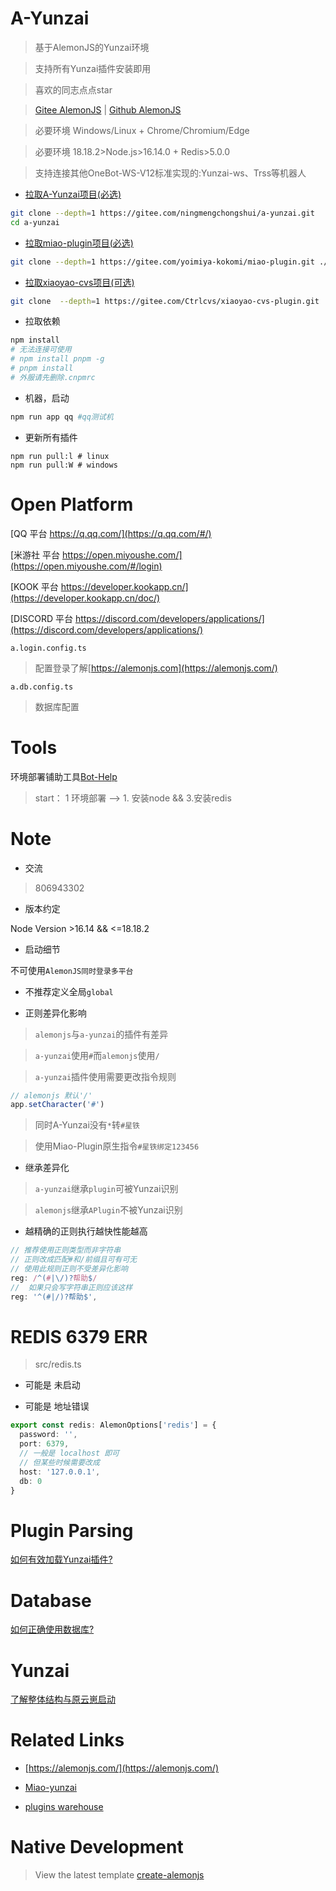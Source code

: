 # A-Yunzai

> 基于AlemonJS的Yunzai环境

> 支持所有Yunzai插件安装即用

> 喜欢的同志点点star

> [Gitee AlemonJS](https://gitee.com/ningmengchongshui/alemon) | [Github AlemonJS](https://github.com/ningmengchongshui/alemon)

> 必要环境 Windows/Linux + Chrome/Chromium/Edge

> 必要环境 18.18.2>Node.js>16.14.0 + Redis>5.0.0

> 支持连接其他OneBot-WS-V12标准实现的:Yunzai-ws、Trss等机器人

- [拉取A-Yunzai项目(必选)](https://alemonjs.com/)

```sh
git clone --depth=1 https://gitee.com/ningmengchongshui/a-yunzai.git
cd a-yunzai
```

- [拉取miao-plugin项目(必选)](https://gitee.com/yoimiya-kokomi/miao-plugin)

```sh
git clone --depth=1 https://gitee.com/yoimiya-kokomi/miao-plugin.git ./plugins/miao-plugin
```

- [拉取xiaoyao-cvs项目(可选)](https://gitee.com/Ctrlcvs/xiaoyao-cvs-plugin)

```sh
git clone  --depth=1 https://gitee.com/Ctrlcvs/xiaoyao-cvs-plugin.git ./plugins/xiaoyao-cvs-plugin
```

- 拉取依赖

```sh
npm install
# 无法连接可使用
# npm install pnpm -g
# pnpm install
# 外服请先删除.cnpmrc
```

- 机器，启动

```sh
npm run app qq #qq测试机
```

- 更新所有插件

```
npm run pull:l # linux
npm run pull:W # windows
```

# Open Platform

[QQ 平台 https://q.qq.com/](https://q.qq.com/#/)

[米游社 平台 https://open.miyoushe.com/](https://open.miyoushe.com/#/login)

[KOOK 平台 https://developer.kookapp.cn/](https://developer.kookapp.cn/doc/)

[DISCORD 平台 https://discord.com/developers/applications/](https://discord.com/developers/applications/)

`a.login.config.ts`

> 配置登录了解[https://alemonjs.com](https://alemonjs.com/)

`a.db.config.ts`

> 数据库配置

# Tools

环境部署铺助工具[Bot-Help](https://gitee.com/ningmengchongshui/bot-help)

> start： 1 环境部署 --> 1. 安装node && 3.安装redis

# Note

- 交流

> 806943302

- 版本约定

Node Version >16.14 && <=18.18.2

- 启动细节

不可使用`AlemonJS同时登录多平台`

- 不推荐定义全局`global`

- 正则差异化影响

> `alemonjs`与`a-yunzai`的插件有差异

> `a-yunzai`使用`#`而`alemonjs`使用`/`

> `a-yunzai`插件使用需要更改指令规则

```js
// alemonjs 默认'/'
app.setCharacter('#')
```

> 同时A-Yunzai没有`*`转`#星铁`

> 使用Miao-Plugin原生指令`#星铁绑定123456`

- 继承差异化

> `a-yunzai`继承`plugin`可被Yunzai识别

> `alemonjs`继承`APlugin`不被Yunzai识别

- 越精确的正则执行越快性能越高

```js
// 推荐使用正则类型而非字符串
// 正则改成匹配#和/前缀且可有可无
// 使用此规则正则不受差异化影响
reg: /^(#|\/)?帮助$/
//  如果只会写字符串正则应该这样
reg: '^(#|/)?帮助$',
```

# REDIS 6379 ERR

> src/redis.ts

- 可能是 未启动

- 可能是 地址错误

```ts
export const redis: AlemonOptions['redis'] = {
  password: '',
  port: 6379,
  // 一般是 localhost 即可
  // 但某些时候需要改成
  host: '127.0.0.1',
  db: 0
}
```

# Plugin Parsing

[如何有效加载Yunzai插件?](./md/PPLUIN.md)

# Database

[如何正确使用数据库?](./md/DATABASE.md)

# Yunzai

[了解整体结构与原云崽启动](./md/YUNZAI.md)

# Related Links

- [https://alemonjs.com/](https://alemonjs.com/)

- [Miao-yunzai](https://gitee.com/yoimiya-kokomi/Miao-Yunzai)

- [plugins warehouse](https://gitee.com/yhArcadia/Yunzai-Bot-plugins-index)

# Native Development

> View the latest template [create-alemonjs](https://gitee.com/ningmengchongshui/alemon/tree/cli/bin)
